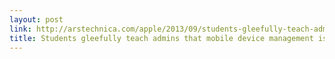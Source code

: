 ```yaml
---
layout: post
link: http://arstechnica.com/apple/2013/09/students-gleefully-teach-admins-that-mobile-device-management-is-hard/
title: Students gleefully teach admins that mobile device management is hard
---
```

